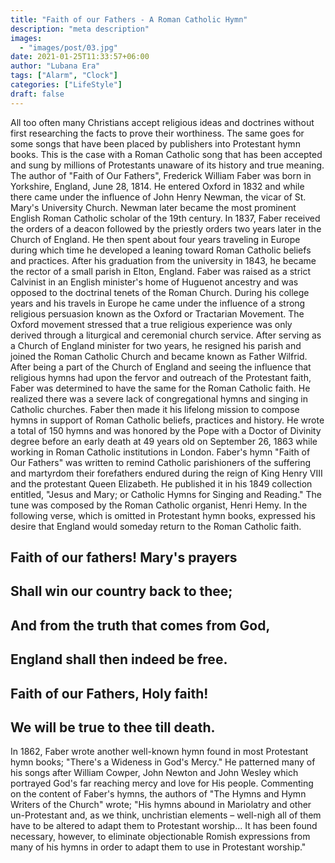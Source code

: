 ```yaml
---
title: "Faith of our Fathers - A Roman Catholic Hymn"
description: "meta description"
images:
  - "images/post/03.jpg"
date: 2021-01-25T11:33:57+06:00
author: "Lubana Era"
tags: ["Alarm", "Clock"]
categories: ["LifeStyle"]
draft: false
---
```


All too often many Christians accept religious ideas and doctrines without first researching the facts to prove their worthiness. The same goes for some songs that have been placed by publishers into Protestant hymn books. This is the case with a Roman Catholic song that has been accepted and sung by millions of Protestants unaware of its history and true meaning.
The author of "Faith of Our Fathers", Frederick William Faber was born in Yorkshire, England, June 28, 1814. He entered Oxford in 1832 and while there came under the influence of John Henry Newman, the vicar of St. Mary's University Church. Newman later became the most prominent English Roman Catholic scholar of the 19th century. In 1837, Faber received the orders of a deacon followed by the priestly orders two years later in the Church of England. He then spent about four years traveling in Europe during which time he developed a leaning toward Roman Catholic beliefs and practices. After his graduation from the university in 1843, he became the rector of a small parish in Elton, England.
Faber was raised as a strict Calvinist in an English minister's home of Huguenot ancestry and was opposed to the doctrinal tenets of the Roman Church. During his college years and his travels in Europe he came under the influence of a strong religious persuasion known as the Oxford or Tractarian Movement. The Oxford movement stressed that a true religious experience was only derived through a liturgical and ceremonial church service. After serving as a Church of England minister for two years, he resigned his parish and joined the Roman Catholic Church and became known as Father Wilfrid.
After being a part of the Church of England and seeing the influence that religious hymns had upon the fervor and outreach of the Protestant faith, Faber was determined to have the same for the Roman Catholic faith. He realized there was a severe lack of congregational hymns and singing in Catholic churches. Faber then made it his lifelong mission to compose hymns in support of Roman Catholic beliefs, practices and history. He wrote a total of 150 hymns and was honored by the Pope with a Doctor of Divinity degree before an early death at 49 years old on September 26, 1863 while working in Roman Catholic institutions in London.
Faber's hymn "Faith of Our Fathers" was written to remind Catholic parishioners of the suffering and martyrdom their forefathers endured during the reign of King Henry VIII and the protestant Queen Elizabeth. He published it in his 1849 collection entitled, "Jesus and Mary; or Catholic Hymns for Singing and Reading." The tune was composed by the Roman Catholic organist, Henri Hemy. In the following verse, which is omitted in Protestant hymn books, expressed his desire that England would someday return to the Roman Catholic faith.
## Faith of our fathers! Mary's prayers
## Shall win our country back to thee;
## And from the truth that comes from God,
## England shall then indeed be free.
## Faith of our Fathers, Holy faith!
## We will be true to thee till death.
In 1862, Faber wrote another well-known hymn found in most Protestant hymn books; "There's a Wideness in God's Mercy." He patterned many of his songs after William Cowper, John Newton and John Wesley which portrayed God's far reaching mercy and love for His people. Commenting on the content of Faber's hymns, the authors of "The Hymns and Hymn Writers of the Church" wrote; "His hymns abound in Mariolatry and other un-Protestant and, as we think, unchristian elements – well-nigh all of them have to be altered to adapt them to Protestant worship... It has been found necessary, however, to eliminate objectionable Romish expressions from many of his hymns in order to adapt them to use in Protestant worship."
